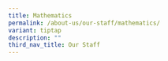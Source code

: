 ```yaml
---
title: Mathematics
permalink: /about-us/our-staff/mathematics/
variant: tiptap
description: ""
third_nav_title: Our Staff
---
```

<p></p>